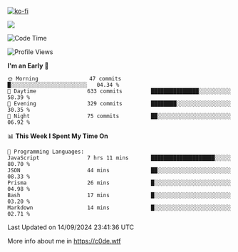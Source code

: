 [![ko-fi](https://ko-fi.com/img/githubbutton_sm.svg)](https://ko-fi.com/Z8Z4Y2LKX)

<a href="https://wakatime.com"><img src="https://wakatime.com/share/@c0dezin/b7f18a7c-ab3a-40b8-8bc7-b1b7bf71f1d6.svg" /></a>

<!--START_SECTION:waka-->
![Code Time](http://img.shields.io/badge/Code%20Time-104%20hrs%205%20mins-blue)

![Profile Views](http://img.shields.io/badge/Profile%20Views-0-blue)

**I'm an Early 🐤** 

```text
🌞 Morning                47 commits          █░░░░░░░░░░░░░░░░░░░░░░░░   04.34 % 
🌆 Daytime                633 commits         ███████████████░░░░░░░░░░   58.39 % 
🌃 Evening                329 commits         ████████░░░░░░░░░░░░░░░░░   30.35 % 
🌙 Night                  75 commits          ██░░░░░░░░░░░░░░░░░░░░░░░   06.92 % 
```


📊 **This Week I Spent My Time On** 

```text
💬 Programming Languages: 
JavaScript               7 hrs 11 mins       ████████████████████░░░░░   80.70 % 
JSON                     44 mins             ██░░░░░░░░░░░░░░░░░░░░░░░   08.33 % 
Prisma                   26 mins             █░░░░░░░░░░░░░░░░░░░░░░░░   04.98 % 
Bash                     17 mins             █░░░░░░░░░░░░░░░░░░░░░░░░   03.20 % 
Markdown                 14 mins             █░░░░░░░░░░░░░░░░░░░░░░░░   02.71 % 
```


 Last Updated on 14/09/2024 23:41:36 UTC
<!--END_SECTION:waka-->

More info about me in https://c0de.wtf
